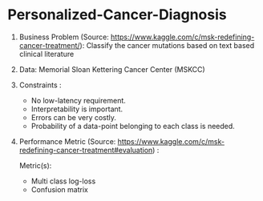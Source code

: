 # Personalized-Cancer-Diagnosis

1. Business Problem (Source: https://www.kaggle.com/c/msk-redefining-cancer-treatment/): 
   Classify the cancer mutations based on text based clinical literature
   
2. Data: Memorial Sloan Kettering Cancer Center (MSKCC)
3. Constraints :
   * No low-latency requirement.
   * Interpretability is important.
   * Errors can be very costly.
   * Probability of a data-point belonging to each class is needed.

4. Performance Metric
   (Source: https://www.kaggle.com/c/msk-redefining-cancer-treatment#evaluation) :

   Metric(s):

   * Multi class log-loss
   * Confusion matrix
   
   
